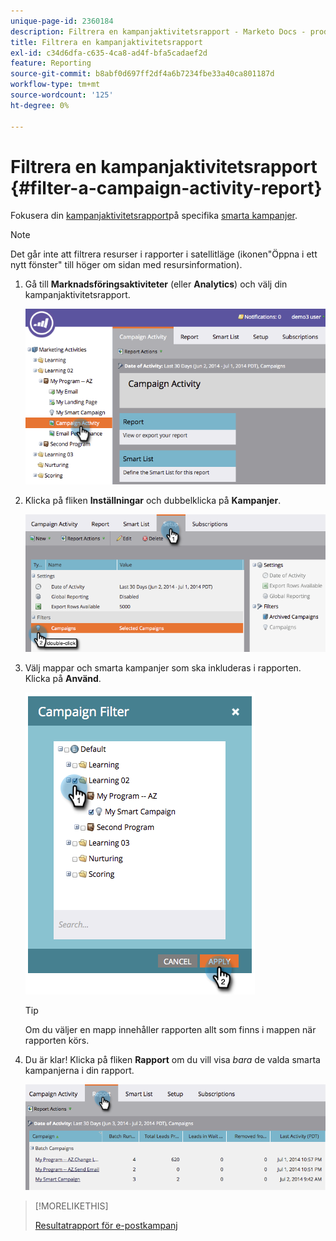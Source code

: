 ```yaml
---
unique-page-id: 2360184
description: Filtrera en kampanjaktivitetsrapport - Marketo Docs - produktdokumentation
title: Filtrera en kampanjaktivitetsrapport
exl-id: c34d6dfa-c635-4ca8-ad4f-bfa5cadaef2d
feature: Reporting
source-git-commit: b8abf0d697ff2df4a6b7234fbe33a40ca801187d
workflow-type: tm+mt
source-wordcount: '125'
ht-degree: 0%

---
```


# Filtrera en kampanjaktivitetsrapport {#filter-a-campaign-activity-report}

Fokusera din [kampanjaktivitetsrapport](/help/marketo/product-docs/reporting/basic-reporting/report-types/campaign-activity-report.md)på specifika [smarta kampanjer](/help/marketo/product-docs/core-marketo-concepts/smart-campaigns/creating-a-smart-campaign/understanding-batch-and-trigger-smart-campaigns.md).

>[!NOTE]
>
>Det går inte att filtrera resurser i rapporter i satellitläge (ikonen&quot;Öppna i ett nytt fönster&quot; till höger om sidan med resursinformation).

1. Gå till **Marknadsföringsaktiviteter** (eller **Analytics**) och välj din kampanjaktivitetsrapport.

   ![](assets/filter-a-campaign-activity-report-1.png)

1. Klicka på fliken **Inställningar** och dubbelklicka på **Kampanjer**.

   ![](assets/filter-a-campaign-activity-report-2.png)

1. Välj mappar och smarta kampanjer som ska inkluderas i rapporten. Klicka på **Använd**.

   ![](assets/filter-a-campaign-activity-report-3.png)

   >[!TIP]
   >
   >Om du väljer en mapp innehåller rapporten allt som finns i mappen när rapporten körs.

1. Du är klar! Klicka på fliken **Rapport** om du vill visa _bara_ de valda smarta kampanjerna i din rapport.

   ![](assets/filter-a-campaign-activity-report-4.png)

>[!MORELIKETHIS]
>
>[Resultatrapport för e-postkampanj](/help/marketo/product-docs/reporting/basic-reporting/report-types/campaign-email-performance-report.md)
